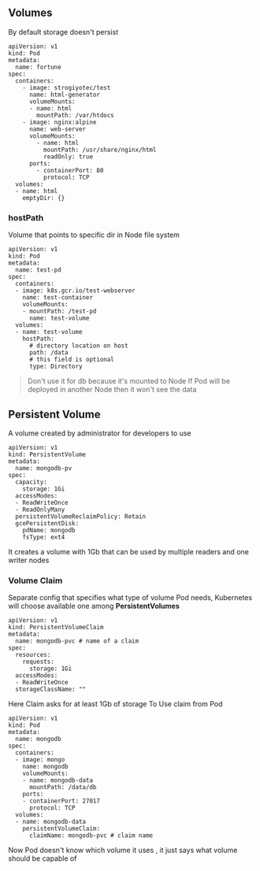 ## Volumes
By default storage doesn't persist
```
apiVersion: v1
kind: Pod
metadata:
  name: fortune
spec:
  containers:
    - image: strogiyotec/test                   
      name: html-generator                   
      volumeMounts:                          
      - name: html                           
        mountPath: /var/htdocs               
    - image: nginx:alpine                   
      name: web-server                        
      volumeMounts:                         
        - name: html                          
          mountPath: /usr/share/nginx/html    
          readOnly: true                      
      ports:
        - containerPort: 80
          protocol: TCP
  volumes:                 
  - name: html             
    emptyDir: {}
```
### hostPath
Volume that points to specific dir in Node file system
```
apiVersion: v1
kind: Pod
metadata:
  name: test-pd
spec:
  containers:
  - image: k8s.gcr.io/test-webserver
    name: test-container
    volumeMounts:
    - mountPath: /test-pd
      name: test-volume
  volumes:
  - name: test-volume
    hostPath:
      # directory location on host
      path: /data
      # this field is optional
      type: Directory
```
> Don't use it for db because it's mounted to Node
> If Pod will be deployed in another Node then it won't see the data

## Persistent Volume
A volume created by administrator for developers to use
```
apiVersion: v1
kind: PersistentVolume
metadata:
  name: mongodb-pv
spec:
  capacity:                  
    storage: 1Gi             
  accessModes:                              
  - ReadWriteOnce                           
  - ReadOnlyMany                            
  persistentVolumeReclaimPolicy: Retain    
  gcePersistentDisk:                      
    pdName: mongodb                       
    fsType: ext4                          
```
It creates a volume with 1Gb that can be used by multiple readers and one writer nodes

### Volume Claim
Separate config that specifies what type of volume Pod needs, Kubernetes will choose available one among **PersistentVolumes**
```
apiVersion: v1
kind: PersistentVolumeClaim
metadata:
  name: mongodb-pvc # name of a claim
spec:
  resources:
    requests:                
      storage: 1Gi           
  accessModes:              
  - ReadWriteOnce           
  storageClassName: ""     
```
Here Claim asks for at least 1Gb of storage
To Use claim from Pod
```
apiVersion: v1
kind: Pod
metadata:
  name: mongodb 
spec:
  containers:
  - image: mongo
    name: mongodb
    volumeMounts:
    - name: mongodb-data
      mountPath: /data/db
    ports:
    - containerPort: 27017
      protocol: TCP
  volumes:
  - name: mongodb-data
    persistentVolumeClaim:       
      claimName: mongodb-pvc # claim name
```
Now Pod doesn't know which volume it uses , it just says what volume should be capable of
